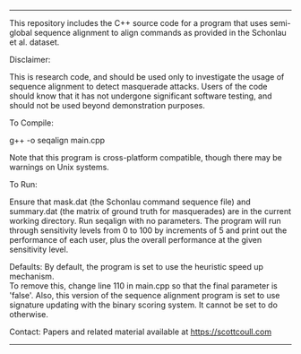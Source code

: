 *************************************
This repository includes the C++ source code for a program that uses
semi-global sequence alignment to align commands as provided in the
Schonlau et al. dataset.

Disclaimer:

This is research code, and should be used only to investigate the
usage of sequence alignment to detect masquerade attacks.  Users of
the code should know that it has not undergone significant
software testing, and should not be used beyond demonstration
purposes.

To Compile:

g++ -o seqalign main.cpp

Note that this program is cross-platform compatible, though there may be
warnings on Unix systems.

To Run:

Ensure that mask.dat (the Schonlau command sequence file) and summary.dat
(the matrix of ground truth for masquerades) are in the current working
directory.  Run seqalign with no parameters.  The program will
run through sensitivity levels from 0 to 100 by increments of 5 and
print out the performance of each user, plus the overall performance
at the given sensitivity level.

Defaults:
By default, the program is set to use the heuristic speed up mechanism.  
To remove this, change line 110 in main.cpp so that the final parameter
is 'false'.  Also, this version of the sequence alignment program is
set to use signature updating with the binary scoring system.  It cannot
be set to do otherwise.


Contact:
Papers and related material available at https://scottcoull.com
***************************************
